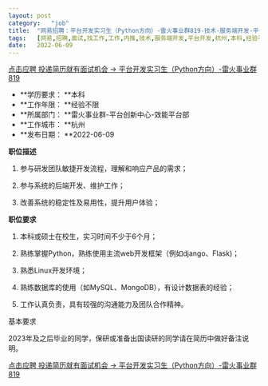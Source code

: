```yaml
---
layout:	post
category:	"job"
title:	"网易招聘：平台开发实习生（Python方向）-雷火事业群819-技术-服务端开发-平台开发-杭州本科经验不限"
tags:	[网易,招聘,面试,找工作,工作,内推,技术,服务端开发,平台开发,杭州,本科,经验不限]
date:	2022-06-09
---
```


[点击应聘 投递简历就有面试机会 ->  平台开发实习生（Python方向）-雷火事业群819](http://mobile.bole.netease.com/bole/boleDetail?id=36591&employeeId=346f03c3cda5f04c&key=all)



- **学历要求： **本科
- **工作年限： **经验不限
- **所属部门： **雷火事业群-平台创新中心-效能平台部
- **工作城市： **杭州
- **发布日期： **2022-06-09



**职位描述**

1. 参与研发团队敏捷开发流程，理解和响应产品的需求；

2. 参与系统的后端开发、维护工作；

3. 改善系统的稳定性及易用性，提升用户体验；







**职位要求**

1. 本科或硕士在校生，实习时间不少于6个月；

2. 熟练掌握Python，熟练使用主流web开发框架（例如django、Flask)；

3. 熟悉Linux开发环境；

4. 熟练数据库的使用（如MySQL、MongoDB），有设计数据表的经验；

5. 工作认真负责，具有较强的沟通能力及团队合作精神。



基本要求

2023年及之后毕业的同学，保研或准备出国读研的同学请在简历中做好备注说明。





[点击应聘 投递简历就有面试机会 ->  平台开发实习生（Python方向）-雷火事业群819](http://mobile.bole.netease.com/bole/boleDetail?id=36591&employeeId=346f03c3cda5f04c&key=all)